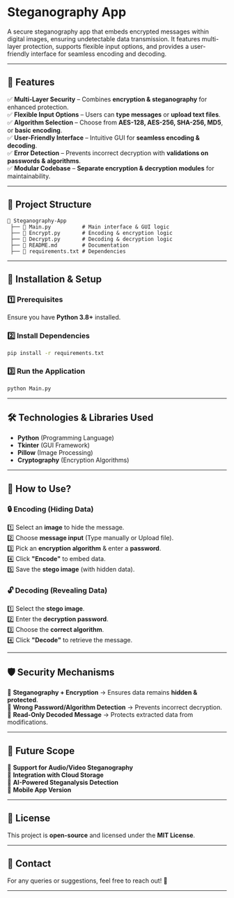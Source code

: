 # Steganography App
 A secure steganography app that embeds encrypted messages within digital images, ensuring undetectable data transmission. It features multi-layer protection, supports flexible input options, and provides a user-friendly interface for seamless encoding and decoding.


---

## 🔹 Features 

✅ **Multi-Layer Security** – Combines **encryption & steganography** for enhanced protection.  
✅ **Flexible Input Options** – Users can **type messages** or **upload text files**.  
✅ **Algorithm Selection** – Choose from **AES-128, AES-256, SHA-256, MD5**, or **basic encoding**.  
✅ **User-Friendly Interface** – Intuitive GUI for **seamless encoding & decoding**.  
✅ **Error Detection** – Prevents incorrect decryption with **validations on passwords & algorithms**.  
✅ **Modular Codebase** – **Separate encryption & decryption modules** for maintainability.  

---

## 📂 Project Structure 

```
📁 Steganography-App  
 ├── 📄 Main.py          # Main interface & GUI logic  
 ├── 📄 Encrypt.py       # Encoding & encryption logic  
 ├── 📄 Decrypt.py       # Decoding & decryption logic  
 ├── 📄 README.md        # Documentation  
 ├── 📄 requirements.txt # Dependencies  
```

---

## 🔧 Installation & Setup 

### 1️⃣ Prerequisites 
Ensure you have **Python 3.8+** installed.  

### 2️⃣ Install Dependencies 
```bash
pip install -r requirements.txt
```

### 3️⃣ Run the Application 
```bash
python Main.py
```

---

## 🛠️ Technologies & Libraries Used 

- **Python** (Programming Language)  
- **Tkinter** (GUI Framework)  
- **Pillow** (Image Processing)  
- **Cryptography** (Encryption Algorithms)  

---

## 🚀 How to Use? 

### 🔒 Encoding (Hiding Data)
1️⃣ Select an **image** to hide the message.  
2️⃣ Choose **message input** (Type manually or Upload file).  
3️⃣ Pick an **encryption algorithm** & enter a **password**.  
4️⃣ Click **"Encode"** to embed data.  
5️⃣ Save the **stego image** (with hidden data).  

### 🔓 Decoding (Revealing Data)
1️⃣ Select the **stego image**.  
2️⃣ Enter the **decryption password**.  
3️⃣ Choose the **correct algorithm**.  
4️⃣ Click **"Decode"** to retrieve the message.  

---

## 🛡️ Security Mechanisms 

🔹 **Steganography + Encryption** → Ensures data remains **hidden & protected**.  
🔹 **Wrong Password/Algorithm Detection** → Prevents incorrect decryption.  
🔹 **Read-Only Decoded Message** → Protects extracted data from modifications.  

---

## 📌 Future Scope

🔸 **Support for Audio/Video Steganography**  
🔸 **Integration with Cloud Storage**  
🔸 **AI-Powered Steganalysis Detection**  
🔸 **Mobile App Version**  

---

## 📄 License
This project is **open-source** and licensed under the **MIT License**.  

---

## 📩 Contact 
For any queries or suggestions, feel free to reach out! 🚀  

---
